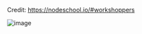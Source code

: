 Credit: https://nodeschool.io/#workshoppers

![image](https://user-images.githubusercontent.com/74447462/202964952-6a7f9f80-4afc-4bfd-8f29-711ebefac515.png)
